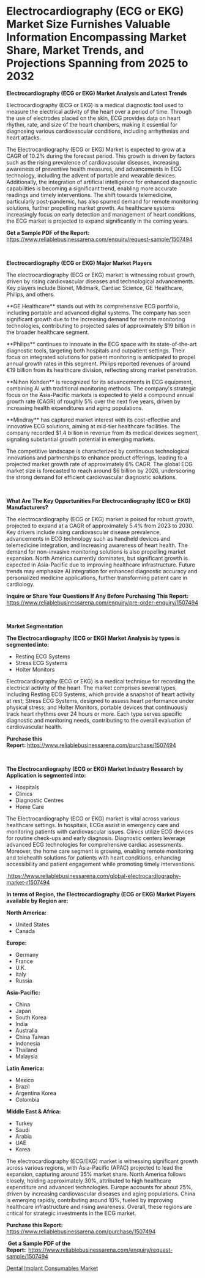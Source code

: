 <p><h1>Electrocardiography (ECG or EKG) Market Size Furnishes Valuable Information Encompassing Market Share, Market Trends, and Projections Spanning from 2025 to 2032</h1></p><p><strong>Electrocardiography (ECG or EKG) Market Analysis and Latest Trends</strong></p>
<p><p>Electrocardiography (ECG or EKG) is a medical diagnostic tool used to measure the electrical activity of the heart over a period of time. Through the use of electrodes placed on the skin, ECG provides data on heart rhythm, rate, and size of the heart chambers, making it essential for diagnosing various cardiovascular conditions, including arrhythmias and heart attacks.</p><p>The Electrocardiography (ECG or EKG) Market is expected to grow at a CAGR of 10.2% during the forecast period. This growth is driven by factors such as the rising prevalence of cardiovascular diseases, increasing awareness of preventive health measures, and advancements in ECG technology, including the advent of portable and wearable devices. Additionally, the integration of artificial intelligence for enhanced diagnostic capabilities is becoming a significant trend, enabling more accurate readings and timely interventions. The shift towards telemedicine, particularly post-pandemic, has also spurred demand for remote monitoring solutions, further propelling market growth. As healthcare systems increasingly focus on early detection and management of heart conditions, the ECG market is projected to expand significantly in the coming years.</p></p>
<p><strong>Get a Sample PDF of the Report:&nbsp;</strong> <a href="https://www.reliablebusinessarena.com/enquiry/request-sample/1507494?utm_campaign=3195&utm_medium=2&utm_source=Github&utm_content=ia&utm_term=04032025&utm_id=electrocardiography-ecg-or-ekg">https://www.reliablebusinessarena.com/enquiry/request-sample/1507494</a></p>
<p>&nbsp;</p>
<p><strong>Electrocardiography (ECG or EKG) Major Market Players</strong></p>
<p><p>The electrocardiography (ECG or EKG) market is witnessing robust growth, driven by rising cardiovascular diseases and technological advancements. Key players include Bionet, Midmark, Cardiac Science, GE Healthcare, Philips, and others. </p><p>**GE Healthcare** stands out with its comprehensive ECG portfolio, including portable and advanced digital systems. The company has seen significant growth due to the increasing demand for remote monitoring technologies, contributing to projected sales of approximately $19 billion in the broader healthcare segment.</p><p>**Philips** continues to innovate in the ECG space with its state-of-the-art diagnostic tools, targeting both hospitals and outpatient settings. Their focus on integrated solutions for patient monitoring is anticipated to propel annual growth rates in this segment. Philips reported revenues of around €19 billion from its healthcare division, reflecting strong market penetration.</p><p>**Nihon Kohden** is recognized for its advancements in ECG equipment, combining AI with traditional monitoring methods. The company's strategic focus on the Asia-Pacific markets is expected to yield a compound annual growth rate (CAGR) of roughly 5% over the next five years, driven by increasing health expenditures and aging populations.</p><p>**Mindray** has captured market interest with its cost-effective and innovative ECG solutions, aiming at mid-tier healthcare facilities. The company recorded $1.4 billion in revenue from its medical devices segment, signaling substantial growth potential in emerging markets.</p><p>The competitive landscape is characterized by continuous technological innovations and partnerships to enhance product offerings, leading to a projected market growth rate of approximately 6% CAGR. The global ECG market size is forecasted to reach around $6 billion by 2026, underscoring the strong demand for efficient cardiovascular diagnostic solutions.</p></p>
<p>&nbsp;</p>
<p><strong>What Are The Key Opportunities For Electrocardiography (ECG or EKG) Manufacturers?</strong></p>
<p><p>The electrocardiography (ECG or EKG) market is poised for robust growth, projected to expand at a CAGR of approximately 5.4% from 2023 to 2030. Key drivers include rising cardiovascular disease prevalence, advancements in ECG technology such as handheld devices and telemedicine integration, and increasing awareness of heart health. The demand for non-invasive monitoring solutions is also propelling market expansion. North America currently dominates, but significant growth is expected in Asia-Pacific due to improving healthcare infrastructure. Future trends may emphasize AI integration for enhanced diagnostic accuracy and personalized medicine applications, further transforming patient care in cardiology.</p></p>
<p><strong>Inquire or Share Your Questions If Any Before Purchasing This Report:</strong> <a href="https://www.reliablebusinessarena.com/enquiry/pre-order-enquiry/1507494?utm_campaign=3195&utm_medium=2&utm_source=Github&utm_content=ia&utm_term=04032025&utm_id=electrocardiography-ecg-or-ekg">https://www.reliablebusinessarena.com/enquiry/pre-order-enquiry/1507494</a></p>
<p>&nbsp;</p>
<p><strong>Market Segmentation</strong></p>
<p><strong>The Electrocardiography (ECG or EKG) Market Analysis by types is segmented into:</strong></p>
<p><ul><li>Resting ECG Systems</li><li>Stress ECG Systems</li><li>Holter Monitors</li></ul></p>
<p><p>Electrocardiography (ECG or EKG) is a medical technique for recording the electrical activity of the heart. The market comprises several types, including Resting ECG Systems, which provide a snapshot of heart activity at rest; Stress ECG Systems, designed to assess heart performance under physical stress; and Holter Monitors, portable devices that continuously track heart rhythms over 24 hours or more. Each type serves specific diagnostic and monitoring needs, contributing to the overall evaluation of cardiovascular health.</p></p>
<p><strong>Purchase this Report:&nbsp;</strong><a href="https://www.reliablebusinessarena.com/purchase/1507494?utm_campaign=3195&utm_medium=2&utm_source=Github&utm_content=ia&utm_term=04032025&utm_id=electrocardiography-ecg-or-ekg">https://www.reliablebusinessarena.com/purchase/1507494</a></p>
<p>&nbsp;</p>
<p><strong>The Electrocardiography (ECG or EKG) Market Industry Research by Application is segmented into:</strong></p>
<p><ul><li>Hospitals</li><li>Clinics</li><li>Diagnostic Centres</li><li>Home Care</li></ul></p>
<p><p>The Electrocardiography (ECG or EKG) market is vital across various healthcare settings. In hospitals, ECGs assist in emergency care and monitoring patients with cardiovascular issues. Clinics utilize ECG devices for routine check-ups and early diagnosis. Diagnostic centers leverage advanced ECG technologies for comprehensive cardiac assessments. Moreover, the home care segment is growing, enabling remote monitoring and telehealth solutions for patients with heart conditions, enhancing accessibility and patient engagement while promoting timely interventions.</p></p>
<p><a href="https://www.reliablebusinessarena.com/global-electrocardiography-market-r1507494?utm_campaign=3195&utm_medium=2&utm_source=Github&utm_content=ia&utm_term=04032025&utm_id=electrocardiography-ecg-or-ekg">&nbsp;https://www.reliablebusinessarena.com/global-electrocardiography-market-r1507494</a></p>
<p><strong>In terms of Region, the Electrocardiography (ECG or EKG) Market Players available by Region are:</strong></p>
<p>
    <p> <strong> North America: </strong>
        <ul>
            <li>United States</li>
            <li>Canada</li>
        </ul>
        </p> 
    <p> <strong> Europe: </strong>
        <ul>
            <li>Germany</li>
            <li>France</li>
            <li>U.K.</li>
            <li>Italy</li>
            <li>Russia</li>
        </ul>
        </p> 
    <p> <strong> Asia-Pacific: </strong>
        <ul>
            <li>China</li>
            <li>Japan</li>
            <li>South Korea</li>
            <li>India</li>
            <li>Australia</li>
            <li>China Taiwan</li>
            <li>Indonesia</li>
            <li>Thailand</li>
            <li>Malaysia</li>
        </ul>
        </p> 
    <p> <strong> Latin America: </strong>
        <ul>
            <li>Mexico</li>
            <li>Brazil</li>
            <li>Argentina Korea</li>
            <li>Colombia</li>
        </ul>
        </p> 
    <p> <strong> Middle East & Africa: </strong>
        <ul>
            <li>Turkey</li>
            <li>Saudi</li>
            <li>Arabia</li>
            <li>UAE</li>
            <li>Korea</li>
        </ul>
    </p>
    </p>
<p><p>The electrocardiography (ECG/EKG) market is witnessing significant growth across various regions, with Asia-Pacific (APAC) projected to lead the expansion, capturing around 35% market share. North America follows closely, holding approximately 30%, attributed to high healthcare expenditure and advanced technologies. Europe accounts for about 25%, driven by increasing cardiovascular diseases and aging populations. China is emerging rapidly, contributing around 10%, fueled by improving healthcare infrastructure and rising awareness. Overall, these regions are critical for strategic investments in the ECG market.</p></p>
<p><strong>Purchase this Report: </strong><a href="https://www.reliablebusinessarena.com/purchase/1507494?utm_campaign=3195&utm_medium=2&utm_source=Github&utm_content=ia&utm_term=04032025&utm_id=electrocardiography-ecg-or-ekg">https://www.reliablebusinessarena.com/purchase/1507494</a></p>
<p>&nbsp;<strong>Get a Sample PDF of the Report:&nbsp;&nbsp;</strong><a href="https://www.reliablebusinessarena.com/enquiry/request-sample/1507494?utm_campaign=3195&utm_medium=2&utm_source=Github&utm_content=ia&utm_term=04032025&utm_id=electrocardiography-ecg-or-ekg">https://www.reliablebusinessarena.com/enquiry/request-sample/1507494</a></p>
<p><strong></strong></p>
<p><p><a href="https://github.com/tanckfelli84/Market-Research-Report-List-1/blob/main/dental-implant-consumables-market.md?utm_campaign=3195&utm_medium=2&utm_source=Github&utm_content=ia&utm_term=04032025&utm_id=electrocardiography-ecg-or-ekg">Dental Implant Consumables Market</a></p></p>
